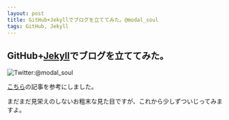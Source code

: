 ```yaml
---
layout: post
title: GitHub+Jekyllでブログを立ててみた。@modal_soul
tags: GitHub, Jekyll
---
```

GitHub+[Jekyll](http://jekyllbootstrap.com/)でブログを立ててみた。
-----------------

![Twitter:@modal_soul](https://si0.twimg.com/profile_images/1753567251/square-icon-with-mark.png)

[こちら](http://mattn.kaoriya.net/software/lang/ruby/20090409185248.htm)の記事を参考にしました。

まだまだ見栄えのしないお粗末な見た目ですが、これから少しずついじってみますよ。
